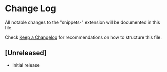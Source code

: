 # Change Log

All notable changes to the "snippets-" extension will be documented in this file.

Check [Keep a Changelog](http://keepachangelog.com/) for recommendations on how to structure this file.

## [Unreleased]

- Initial release